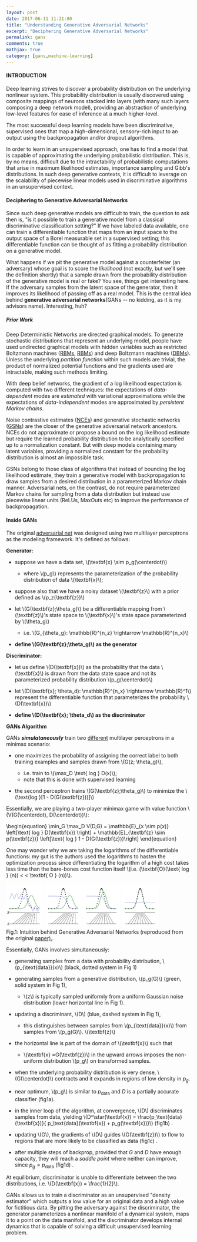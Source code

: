 ```yaml
---
layout: post
date: 2017-06-11 11:21:00
title: "Understanding Generative Adversarial Networks"
excerpt: "Deciphering Generative Adversarial Networks"
permalink: gans
comments: true
mathjax: true
category: [gans,machine-learning]
---
```


<!-- Google Tag Manager -->
<noscript><iframe src="//www.googletagmanager.com/ns.html?id=GTM-WXGQX2"
height="0" width="0" style="display:none;visibility:hidden"></iframe></noscript>
<script>(function(w,d,s,l,i){w[l]=w[l]||[];w[l].push({'gtm.start':
new Date().getTime(),event:'gtm.js'});var f=d.getElementsByTagName(s)[0],
j=d.createElement(s),dl=l!='dataLayer'?'&l='+l:'';j.async=true;j.src=
'//www.googletagmanager.com/gtm.js?id='+i+dl;f.parentNode.insertBefore(j,f);
})(window,document,'script','dataLayer','GTM-WXGQX2');</script>
<!-- End Google Tag Manager -->

<script type="text/x-mathjax-config">
MathJax.Hub.Config({
  TeX: { equationNumbers: { autoNumber: "AMS" } }
});
</script>

<!--Mathjax Parser -->
<script type="text/javascript" async
  src="https://cdn.mathjax.org/mathjax/latest/MathJax.js?config=TeX-MML-AM_CHTML">
</script>

<script type="text/x-mathjax-config">
MathJax.Hub.Config({
  tex2jax: {inlineMath: [['$','$'], ['\\(','\\)']]}
});
</script>


#### INTRODUCTION

Deep learning strives to discover a probability distribution on the underlying nonlinear system. This probability distribution is usually discovered using composite mappings of neurons stacked into layers (with many such layers composing a deep network model), providing an abstraction of underlying low-level features for ease of inference at a much higher-level.

The most successful deep learning models have been discriminative, supervised ones that map a high-dimensional, sensory-rich input to an output using the backpropagation and/or dropout algorithms.

In order to learn in an unsupervised approach, one has to find a model that is capable of approximating the underlying probabilistic distribution. This is, by no means, difficult due to the intractability of probabilistic computations that arise in
maximum likelihood estimates, importance sampling and Gibb's distributions. In such deep generative contexts, it is difficult to leverage on the scalability of piecewise linear models used in discriminative algorithms in an unsupervised context.

#### Deciphering to Generative Adversarial Networks

Since such deep generative models are difficult to train, the question to ask then is, "is it possible to train a generative model from a classical discriminative classification setting?" If we have labeled data available, one can train a differentiable function that maps from an input space to the output space of a Borel measurable set in a supervised setting; this differentiable function can be thought of as fitting a probability distribution on a generative model.

What happens if we pit the  generative model against a counterfeiter (an adversary) whose goal is to score the _likelihood_ (not exactly, but we'll see the definition shortly) that a sample drawn from the probability distribution of the generative model is real or fake?
You see, things get interesting here. If the adversary samples from the latent space of the generator, then it improves its likelihood of passing off as a real model. This is the central idea behind **generative adversarial networks**(GANs -- no kidding, as it is my advisors name).
Interesting, huh?

##### Prior Work

Deep Deterministic Networks are directed graphical models. To generate stochastic distributions that represent an underlying model, people have used undirected graphical models with hidden variables such as restricted Boltzmann machines ([RBMs][rbms], [RBMs][rbms2]) and  deep Boltzmann machines ([DBMs](#dbms)). Unless the underlying _partition function_ within such models are trivial, the product of normalized potential functions and the gradients used are intractable, making such methods limiting.

 <!-- With Monte Carlo Markov Chain methods, however, one can approximate such functions. -->

With deep belief networks, the gradient of a log likelihood expectation is computed with two different techniques:  the expectations of _data-dependent_ modes are _estimated_ with variational approximations while the expectations of _data-independent_ modes are approximated by _persistent Markov chains_.


Noise contrastive estimates ([NCEs][nces]) and generative stochastic networks ([GSNs][gsns]) are the closer of the generative adversarial network ancestors. NCEs do not approximate or propose a bound on the log likelihood estimate but require the learned probability distribution to be analytically specified up to a normalization constant. But with deep models containing many latent variables, providing a normalized constant for the probability distribution is almost an impossible task.

GSNs belong to those class of algorithms that instead of bounding the log likelihood estimate, they train a generative model with backpropagation to draw samples from a desired distribution in a parameterized Markov chain manner. Adversarial nets, on the contrast, do not require parameterized Markov chains for sampling from a data distribution but instead use piecewise linear units (ReLUs, MaxOuts etc) to improve the performance of backpropagation.



#### Inside GANs

The original [adversarial net][adv-nets] was designed using two multilayer perceptrons as the modeling framework. It's defined as follows:

**Generator:**

- suppose we have a data set, \\(\textbf{x} \sim p\_g(\centerdot)\\)
  - where \\(p\_g\\) represents the parameterization of the probability distribution of data \\(\textbf{x}\\);

- suppose also that we have a noisy dataset \\(\textbf{z}\\) with a prior defined as \\(p\_z(\textbf{z})\\)

- let \\(G(\textbf{z};\theta\_g)\\) be a differentiable mapping from \\(\textbf{z}\\)'s state space to \\(\textbf{x}\\)'s state space parameterized by \\(\theta\_g\\)
  - i.e. \\(G\_{\theta\_g}: \mathbb{R}^{n\_z} \rightarrow \mathbb{R}^{n\_x}\\)

- **define \\(G(\textbf{z};\theta\_g)\\) as the generator**

**Discriminator:**
- let us define \\(D(\textbf{x})\\) as the probability that the data \\(\textbf{x}\\) is drawn from the data state space and not its parameterized probability distribution \\(p\_g(\centerdot)\\)

- let \\(D(\textbf{x}; \theta\_d): \mathbb{R}^{n\_x} \rightarrow  \mathbb{R}^1\\) represent the differentiable function that parameterizes the probability \\(D(\textbf{x})\\)

- **define \\(D(\textbf{x}; \theta\_d\\) as the discriminator**

**GANs Algorithm**

GANs **_simulataneously_** train two <u>different</u> multilayer perceptrons in a minimax scenario:

- one maximizes the probability of assigning the correct label to both training examples and samples drawn from \\(G(z; \theta\_g)\\),
  - i.e. train to  \\(\max\_D \text{ log } D(x)\\);
  - note that this is done with supervised learning

- the second perceptron trains \\(G(\textbf{z};\theta\_g)\\)  to minimize the \\(\text{log }[1 - D(G(\textbf{z}))]\\)

Essentially, we are playing a two-player minimax game with value function \\(V(G(\centerdot), D(\centerdot))\\):

\begin{equation}
  \min\_G \max_D V(D,G) = \mathbb{E}\_{x \sim p(x)} \left[\text{ log } D(\textbf{x}) \right] + \mathbb{E}\_{\textbf{z} \sim p(\textbf{z})} \left[\text{ log } 1 - D(G(\textbf{z}))\right]
\end{equation}

One may wonder why we are taking the logarithms of the differentiable functions: my gut is the authors used the logarithms to hasten the optimization process since differentiating the logarithm of a high cost takes less time than the bare-bones cost function itself \\(i.e. (\textbf{O}(\text{ log } (n)) < <  \textbf{ O } (n))\\).

<div class="fig figcenter fighighlight">
  <img src="assets/Gans/fig1.jpg" width="20%" height="60%"  border="0" />
  <img src="assets/Gans/fig2.jpg" width="20%" height="60%"  border="0" />  
  <img src="assets/Gans/fig3.jpg" width="20%" height="60%"  border="0" />  
  <img src="assets/Gans/fig4.jpg" width="20%" height="60%"  border="0" />  
  <div class="figcaption" align="left">
    Fig.1: Intuition behind Generative Adversarial Networks (reproduced from the original <a href="https://arxiv.org/abs/1406.2661">paper).</a>.
  </div>
</div>

Essentially, GANs involves simultaneously:

- generating samples from a data with probability distribution, \\(p\_{\text{data}}(x)\\) (black, dotted system in Fig 1)

- generating samples from a generative distribution, \\(p\_g(G)\\) (green, solid system in Fig 1),
  - \\(z\\) is typically sampled uniformly from a uniform Gaussian noise distribution (lower horizontal line in Fig 1).

- updating a discriminant, \\(D\\) (blue, dashed system in Fig 1),
  - this distinguishes between samples from \\(p\_{\text{data}}(x)\\) from samples from \\(p\_g(G)\\). \\(\textbf{z}\\)

- the horizontal line is part of the domain of \\(\textbf{x}\\) such that
  - \\(\textbf{x} =G(\textbf{z})\\) in the upward arrows imposes the non-uniform distribution \\(p\_g\\) on transformed samples.

- when the underlying probability distribution is very dense, \\(G(\centerdot)\\) contracts and it expands in regions of low density in $p_g$.

- near optimum, \\(p_g\\) is similar to $p_\text{data}$ and $D$ is a partially accurate classifier (fig1a).

- in the inner loop of the algorithm, at convergence, \\(D\\) discriminates samples from data, yielding \\(D^\star(\textbf{x}) = \frac{p_\text{data}(\textbf{x})}{ p_\text{data}(\textbf{x}) + p_g(\textbf{x})}\\) (fig1b) .

- updating \\(G\\), the gradients of \\(D\\) guides \\(G(\textbf{z})\\) to flow to regions that are more likely to be classified as data (fig1c) .

- after multiple steps of backprop, provided that $G$ and $D$ have enough capacity, they will reach a _saddle point_ where neither can improve, since $p_g = p_\text{data}$ (fig1d) .

At equilibrium, discriminator is unable to differentiate between the two
distributions, i.e. \\(D(\textbf{x}) = \frac{1}{2}\\).


GANs  allows us to train a discriminator as an unsupervised "density estimator" which outputs a low value for an original data and a high value for fictitious data. By pitting the adversary against the discriminator, the generator parameterizes a nonlinear manifold of a dynamical system, maps it to a point on the data manifold, and the discriminator develops internal dynamics that is capable of solving a difficult unsupervised learning problem.



[rbms]: http://dl.acm.org/citation.cfm?id=104290
[rbms2]: https://www.ncbi.nlm.nih.gov/pubmed/16764513
[dbms]: http://www.utstat.toronto.edu/~rsalakhu/papers/dbm.pdf
[nces]: http://proceedings.mlr.press/v9/gutmann10a/gutmann10a.pdf
[gsns]: https://arxiv.org/pdf/1306.1091.pdf
[adv-nets]: https://arxiv.org/abs/1406.2661
[Gans-paper]: https://arxiv.org/abs/1406.2661
